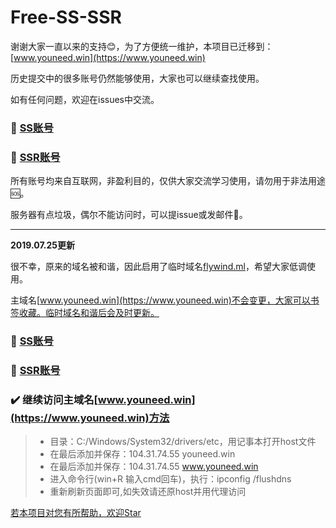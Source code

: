 # Free-SS-SSR

谢谢大家一直以来的支持:blush:，为了方便统一维护，本项目已迁移到：[www.youneed.win](https://www.youneed.win)

历史提交中的很多账号仍然能够使用，大家也可以继续查找使用。

如有任何问题，欢迎在issues中交流。

### :palm_tree: [SS账号](https://www.youneed.win/free-ss)

### :deciduous_tree: [SSR账号](https://www.youneed.win/free-ssr)

所有账号均来自互联网，非盈利目的，仅供大家交流学习使用，请勿用于非法用途:sos:。

服务器有点垃圾，偶尔不能访问时，可以提issue或发邮件:email:。

------
**2019.07.25更新**

很不幸，原来的域名被和谐，因此启用了临时域名[flywind.ml](https://flywind.ml)，希望大家低调使用。

主域名[www.youneed.win](https://www.youneed.win)不会变更，大家可以书签收藏。临时域名和谐后会及时更新。

### :palm_tree: [SS账号](https://flywind.ml//free-ss)

### :deciduous_tree: [SSR账号](https://flywind.ml//free-ssr)

### :heavy_check_mark: 继续访问主域名[www.youneed.win](https://www.youneed.win)方法

> * 目录：C:/Windows/System32/drivers/etc，用记事本打开host文件
> * 在最后添加并保存：104.31.74.55 youneed.win
> * 在最后添加并保存：104.31.74.55 www.youneed.win
> * 进入命令行(win+R 输入cmd回车)，执行：ipconfig /flushdns
> * 重新刷新页面即可,如失效请还原host并用代理访问

[若本项目对您有所帮助，欢迎Star](https://github.com/dxxzst/Free-SS-SSR)
